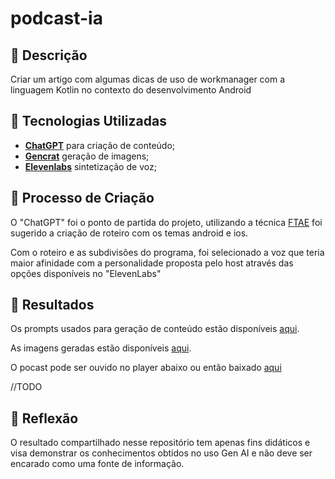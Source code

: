 # podcast-ia

## 📒 Descrição
Criar um artigo com algumas dicas de uso de workmanager com a linguagem Kotlin no contexto do desenvolvimento Android

## 🤖 Tecnologias Utilizadas
- **[ChatGPT](https://chat.openai.com)** para criação de conteúdo;
- **[Gencrat](https://gencraft.com)** geração de imagens;
- **[Elevenlabs](https://elevenlabs.io)** sintetização de voz;


## 🧐 Processo de Criação
O "ChatGPT" foi o ponto de partida do projeto, utilizando a técnica [FTAE](https://helpful-jump-17b.notion.site/Prompts-assertivos-121ebbf78f6440d98c58d1509b3e030f) foi sugerido a criação de roteiro com os temas android e ios.

Com o roteiro e as subdivisões do programa, foi selecionado a voz que teria maior afinidade com a personalidade proposta pelo host através das opções disponíveis no "ElevenLabs"

## 🚀 Resultados

Os prompts usados para geração de conteúdo estão disponíveis [aqui](https://github.com/tramalho/podcast-ai/tree/main/resources/prompts).

As imagens geradas estão disponíveis [aqui](https://github.com/tramalho/podcast-ai/tree/main/resources/img).

O pocast pode ser ouvido no player abaixo ou então baixado [aqui](https://github.com/tramalho/podcast-ai/tree/main/resources/podcast)

//TODO

## 💭 Reflexão
O resultado compartilhado nesse repositório tem apenas fins didáticos e visa demonstrar os conhecimentos obtidos no uso Gen AI e não deve ser encarado como uma fonte de informação.
